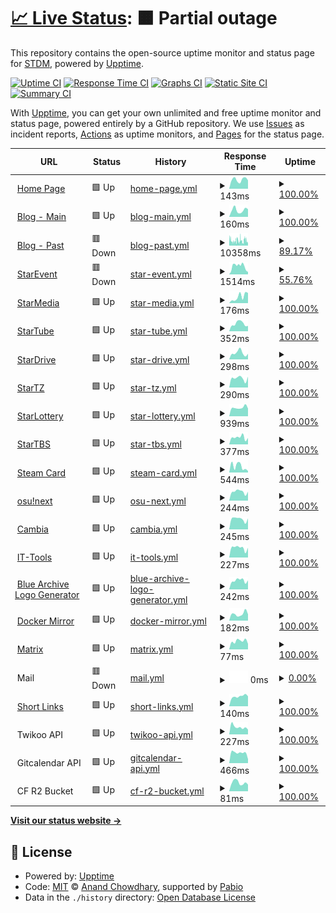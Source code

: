 # [📈 Live Status](https://status.stardream.online): <!--live status--> **🟧 Partial outage**

This repository contains the open-source uptime monitor and status page for [STDM](https://status.stardream.online), powered by [Upptime](https://github.com/upptime/upptime).

[![Uptime CI](https://github.com/STDM-Group/upptime/workflows/Uptime%20CI/badge.svg)](https://github.com/STDM-Group/upptime/actions?query=workflow%3A%22Uptime+CI%22)
[![Response Time CI](https://github.com/STDM-Group/upptime/workflows/Response%20Time%20CI/badge.svg)](https://github.com/STDM-Group/upptime/actions?query=workflow%3A%22Response+Time+CI%22)
[![Graphs CI](https://github.com/STDM-Group/upptime/workflows/Graphs%20CI/badge.svg)](https://github.com/STDM-Group/upptime/actions?query=workflow%3A%22Graphs+CI%22)
[![Static Site CI](https://github.com/STDM-Group/upptime/workflows/Static%20Site%20CI/badge.svg)](https://github.com/STDM-Group/upptime/actions?query=workflow%3A%22Static+Site+CI%22)
[![Summary CI](https://github.com/STDM-Group/upptime/workflows/Summary%20CI/badge.svg)](https://github.com/STDM-Group/upptime/actions?query=workflow%3A%22Summary+CI%22)

With [Upptime](https://upptime.js.org), you can get your own unlimited and free uptime monitor and status page, powered entirely by a GitHub repository. We use [Issues](https://github.com/STDM-Group/upptime/issues) as incident reports, [Actions](https://github.com/STDM-Group/upptime/actions) as uptime monitors, and [Pages](https://status.stardream.online) for the status page.

<!--start: status pages-->
<!-- This summary is generated by Upptime (https://github.com/upptime/upptime) -->
<!-- Do not edit this manually, your changes will be overwritten -->
<!-- prettier-ignore -->
| URL | Status | History | Response Time | Uptime |
| --- | ------ | ------- | ------------- | ------ |
| <img alt="" src="https://icons.duckduckgo.com/ip3/www.stardream.online.ico" height="13"> [Home Page](https://www.stardream.online) | 🟩 Up | [home-page.yml](https://github.com/STDM-Group/upptime/commits/HEAD/history/home-page.yml) | <details><summary><img alt="Response time graph" src="./graphs/home-page/response-time-week.png" height="20"> 143ms</summary><br><a href="https://status.stardream.online/history/home-page"><img alt="Response time 150" src="https://img.shields.io/endpoint?url=https%3A%2F%2Fraw.githubusercontent.com%2FSTDM-Group%2Fupptime%2FHEAD%2Fapi%2Fhome-page%2Fresponse-time.json"></a><br><a href="https://status.stardream.online/history/home-page"><img alt="24-hour response time 132" src="https://img.shields.io/endpoint?url=https%3A%2F%2Fraw.githubusercontent.com%2FSTDM-Group%2Fupptime%2FHEAD%2Fapi%2Fhome-page%2Fresponse-time-day.json"></a><br><a href="https://status.stardream.online/history/home-page"><img alt="7-day response time 143" src="https://img.shields.io/endpoint?url=https%3A%2F%2Fraw.githubusercontent.com%2FSTDM-Group%2Fupptime%2FHEAD%2Fapi%2Fhome-page%2Fresponse-time-week.json"></a><br><a href="https://status.stardream.online/history/home-page"><img alt="30-day response time 155" src="https://img.shields.io/endpoint?url=https%3A%2F%2Fraw.githubusercontent.com%2FSTDM-Group%2Fupptime%2FHEAD%2Fapi%2Fhome-page%2Fresponse-time-month.json"></a><br><a href="https://status.stardream.online/history/home-page"><img alt="1-year response time 150" src="https://img.shields.io/endpoint?url=https%3A%2F%2Fraw.githubusercontent.com%2FSTDM-Group%2Fupptime%2FHEAD%2Fapi%2Fhome-page%2Fresponse-time-year.json"></a></details> | <details><summary><a href="https://status.stardream.online/history/home-page">100.00%</a></summary><a href="https://status.stardream.online/history/home-page"><img alt="All-time uptime 100.00%" src="https://img.shields.io/endpoint?url=https%3A%2F%2Fraw.githubusercontent.com%2FSTDM-Group%2Fupptime%2FHEAD%2Fapi%2Fhome-page%2Fuptime.json"></a><br><a href="https://status.stardream.online/history/home-page"><img alt="24-hour uptime 100.00%" src="https://img.shields.io/endpoint?url=https%3A%2F%2Fraw.githubusercontent.com%2FSTDM-Group%2Fupptime%2FHEAD%2Fapi%2Fhome-page%2Fuptime-day.json"></a><br><a href="https://status.stardream.online/history/home-page"><img alt="7-day uptime 100.00%" src="https://img.shields.io/endpoint?url=https%3A%2F%2Fraw.githubusercontent.com%2FSTDM-Group%2Fupptime%2FHEAD%2Fapi%2Fhome-page%2Fuptime-week.json"></a><br><a href="https://status.stardream.online/history/home-page"><img alt="30-day uptime 100.00%" src="https://img.shields.io/endpoint?url=https%3A%2F%2Fraw.githubusercontent.com%2FSTDM-Group%2Fupptime%2FHEAD%2Fapi%2Fhome-page%2Fuptime-month.json"></a><br><a href="https://status.stardream.online/history/home-page"><img alt="1-year uptime 100.00%" src="https://img.shields.io/endpoint?url=https%3A%2F%2Fraw.githubusercontent.com%2FSTDM-Group%2Fupptime%2FHEAD%2Fapi%2Fhome-page%2Fuptime-year.json"></a></details>
| <img alt="" src="https://icons.duckduckgo.com/ip3/blog.stardream.online.ico" height="13"> [Blog - Main](https://blog.stardream.online) | 🟩 Up | [blog-main.yml](https://github.com/STDM-Group/upptime/commits/HEAD/history/blog-main.yml) | <details><summary><img alt="Response time graph" src="./graphs/blog-main/response-time-week.png" height="20"> 160ms</summary><br><a href="https://status.stardream.online/history/blog-main"><img alt="Response time 146" src="https://img.shields.io/endpoint?url=https%3A%2F%2Fraw.githubusercontent.com%2FSTDM-Group%2Fupptime%2FHEAD%2Fapi%2Fblog-main%2Fresponse-time.json"></a><br><a href="https://status.stardream.online/history/blog-main"><img alt="24-hour response time 180" src="https://img.shields.io/endpoint?url=https%3A%2F%2Fraw.githubusercontent.com%2FSTDM-Group%2Fupptime%2FHEAD%2Fapi%2Fblog-main%2Fresponse-time-day.json"></a><br><a href="https://status.stardream.online/history/blog-main"><img alt="7-day response time 160" src="https://img.shields.io/endpoint?url=https%3A%2F%2Fraw.githubusercontent.com%2FSTDM-Group%2Fupptime%2FHEAD%2Fapi%2Fblog-main%2Fresponse-time-week.json"></a><br><a href="https://status.stardream.online/history/blog-main"><img alt="30-day response time 156" src="https://img.shields.io/endpoint?url=https%3A%2F%2Fraw.githubusercontent.com%2FSTDM-Group%2Fupptime%2FHEAD%2Fapi%2Fblog-main%2Fresponse-time-month.json"></a><br><a href="https://status.stardream.online/history/blog-main"><img alt="1-year response time 146" src="https://img.shields.io/endpoint?url=https%3A%2F%2Fraw.githubusercontent.com%2FSTDM-Group%2Fupptime%2FHEAD%2Fapi%2Fblog-main%2Fresponse-time-year.json"></a></details> | <details><summary><a href="https://status.stardream.online/history/blog-main">100.00%</a></summary><a href="https://status.stardream.online/history/blog-main"><img alt="All-time uptime 100.00%" src="https://img.shields.io/endpoint?url=https%3A%2F%2Fraw.githubusercontent.com%2FSTDM-Group%2Fupptime%2FHEAD%2Fapi%2Fblog-main%2Fuptime.json"></a><br><a href="https://status.stardream.online/history/blog-main"><img alt="24-hour uptime 100.00%" src="https://img.shields.io/endpoint?url=https%3A%2F%2Fraw.githubusercontent.com%2FSTDM-Group%2Fupptime%2FHEAD%2Fapi%2Fblog-main%2Fuptime-day.json"></a><br><a href="https://status.stardream.online/history/blog-main"><img alt="7-day uptime 100.00%" src="https://img.shields.io/endpoint?url=https%3A%2F%2Fraw.githubusercontent.com%2FSTDM-Group%2Fupptime%2FHEAD%2Fapi%2Fblog-main%2Fuptime-week.json"></a><br><a href="https://status.stardream.online/history/blog-main"><img alt="30-day uptime 100.00%" src="https://img.shields.io/endpoint?url=https%3A%2F%2Fraw.githubusercontent.com%2FSTDM-Group%2Fupptime%2FHEAD%2Fapi%2Fblog-main%2Fuptime-month.json"></a><br><a href="https://status.stardream.online/history/blog-main"><img alt="1-year uptime 100.00%" src="https://img.shields.io/endpoint?url=https%3A%2F%2Fraw.githubusercontent.com%2FSTDM-Group%2Fupptime%2FHEAD%2Fapi%2Fblog-main%2Fuptime-year.json"></a></details>
| <img alt="" src="https://icons.duckduckgo.com/ip3/nas-y-blog.stardream.online.ico" height="13"> [Blog - Past](https://nas-y-blog.stardream.online) | 🟥 Down | [blog-past.yml](https://github.com/STDM-Group/upptime/commits/HEAD/history/blog-past.yml) | <details><summary><img alt="Response time graph" src="./graphs/blog-past/response-time-week.png" height="20"> 10358ms</summary><br><a href="https://status.stardream.online/history/blog-past"><img alt="Response time 7206" src="https://img.shields.io/endpoint?url=https%3A%2F%2Fraw.githubusercontent.com%2FSTDM-Group%2Fupptime%2FHEAD%2Fapi%2Fblog-past%2Fresponse-time.json"></a><br><a href="https://status.stardream.online/history/blog-past"><img alt="24-hour response time 10295" src="https://img.shields.io/endpoint?url=https%3A%2F%2Fraw.githubusercontent.com%2FSTDM-Group%2Fupptime%2FHEAD%2Fapi%2Fblog-past%2Fresponse-time-day.json"></a><br><a href="https://status.stardream.online/history/blog-past"><img alt="7-day response time 10358" src="https://img.shields.io/endpoint?url=https%3A%2F%2Fraw.githubusercontent.com%2FSTDM-Group%2Fupptime%2FHEAD%2Fapi%2Fblog-past%2Fresponse-time-week.json"></a><br><a href="https://status.stardream.online/history/blog-past"><img alt="30-day response time 10391" src="https://img.shields.io/endpoint?url=https%3A%2F%2Fraw.githubusercontent.com%2FSTDM-Group%2Fupptime%2FHEAD%2Fapi%2Fblog-past%2Fresponse-time-month.json"></a><br><a href="https://status.stardream.online/history/blog-past"><img alt="1-year response time 7206" src="https://img.shields.io/endpoint?url=https%3A%2F%2Fraw.githubusercontent.com%2FSTDM-Group%2Fupptime%2FHEAD%2Fapi%2Fblog-past%2Fresponse-time-year.json"></a></details> | <details><summary><a href="https://status.stardream.online/history/blog-past">89.17%</a></summary><a href="https://status.stardream.online/history/blog-past"><img alt="All-time uptime 98.27%" src="https://img.shields.io/endpoint?url=https%3A%2F%2Fraw.githubusercontent.com%2FSTDM-Group%2Fupptime%2FHEAD%2Fapi%2Fblog-past%2Fuptime.json"></a><br><a href="https://status.stardream.online/history/blog-past"><img alt="24-hour uptime 59.71%" src="https://img.shields.io/endpoint?url=https%3A%2F%2Fraw.githubusercontent.com%2FSTDM-Group%2Fupptime%2FHEAD%2Fapi%2Fblog-past%2Fuptime-day.json"></a><br><a href="https://status.stardream.online/history/blog-past"><img alt="7-day uptime 89.17%" src="https://img.shields.io/endpoint?url=https%3A%2F%2Fraw.githubusercontent.com%2FSTDM-Group%2Fupptime%2FHEAD%2Fapi%2Fblog-past%2Fuptime-week.json"></a><br><a href="https://status.stardream.online/history/blog-past"><img alt="30-day uptime 92.46%" src="https://img.shields.io/endpoint?url=https%3A%2F%2Fraw.githubusercontent.com%2FSTDM-Group%2Fupptime%2FHEAD%2Fapi%2Fblog-past%2Fuptime-month.json"></a><br><a href="https://status.stardream.online/history/blog-past"><img alt="1-year uptime 98.27%" src="https://img.shields.io/endpoint?url=https%3A%2F%2Fraw.githubusercontent.com%2FSTDM-Group%2Fupptime%2FHEAD%2Fapi%2Fblog-past%2Fuptime-year.json"></a></details>
| <img alt="" src="https://icons.duckduckgo.com/ip3/event.stardream.online.ico" height="13"> [StarEvent](https://event.stardream.online) | 🟥 Down | [star-event.yml](https://github.com/STDM-Group/upptime/commits/HEAD/history/star-event.yml) | <details><summary><img alt="Response time graph" src="./graphs/star-event/response-time-week.png" height="20"> 1514ms</summary><br><a href="https://status.stardream.online/history/star-event"><img alt="Response time 1730" src="https://img.shields.io/endpoint?url=https%3A%2F%2Fraw.githubusercontent.com%2FSTDM-Group%2Fupptime%2FHEAD%2Fapi%2Fstar-event%2Fresponse-time.json"></a><br><a href="https://status.stardream.online/history/star-event"><img alt="24-hour response time 464" src="https://img.shields.io/endpoint?url=https%3A%2F%2Fraw.githubusercontent.com%2FSTDM-Group%2Fupptime%2FHEAD%2Fapi%2Fstar-event%2Fresponse-time-day.json"></a><br><a href="https://status.stardream.online/history/star-event"><img alt="7-day response time 1514" src="https://img.shields.io/endpoint?url=https%3A%2F%2Fraw.githubusercontent.com%2FSTDM-Group%2Fupptime%2FHEAD%2Fapi%2Fstar-event%2Fresponse-time-week.json"></a><br><a href="https://status.stardream.online/history/star-event"><img alt="30-day response time 1574" src="https://img.shields.io/endpoint?url=https%3A%2F%2Fraw.githubusercontent.com%2FSTDM-Group%2Fupptime%2FHEAD%2Fapi%2Fstar-event%2Fresponse-time-month.json"></a><br><a href="https://status.stardream.online/history/star-event"><img alt="1-year response time 1730" src="https://img.shields.io/endpoint?url=https%3A%2F%2Fraw.githubusercontent.com%2FSTDM-Group%2Fupptime%2FHEAD%2Fapi%2Fstar-event%2Fresponse-time-year.json"></a></details> | <details><summary><a href="https://status.stardream.online/history/star-event">55.76%</a></summary><a href="https://status.stardream.online/history/star-event"><img alt="All-time uptime 97.62%" src="https://img.shields.io/endpoint?url=https%3A%2F%2Fraw.githubusercontent.com%2FSTDM-Group%2Fupptime%2FHEAD%2Fapi%2Fstar-event%2Fuptime.json"></a><br><a href="https://status.stardream.online/history/star-event"><img alt="24-hour uptime 0.00%" src="https://img.shields.io/endpoint?url=https%3A%2F%2Fraw.githubusercontent.com%2FSTDM-Group%2Fupptime%2FHEAD%2Fapi%2Fstar-event%2Fuptime-day.json"></a><br><a href="https://status.stardream.online/history/star-event"><img alt="7-day uptime 55.76%" src="https://img.shields.io/endpoint?url=https%3A%2F%2Fraw.githubusercontent.com%2FSTDM-Group%2Fupptime%2FHEAD%2Fapi%2Fstar-event%2Fuptime-week.json"></a><br><a href="https://status.stardream.online/history/star-event"><img alt="30-day uptime 83.00%" src="https://img.shields.io/endpoint?url=https%3A%2F%2Fraw.githubusercontent.com%2FSTDM-Group%2Fupptime%2FHEAD%2Fapi%2Fstar-event%2Fuptime-month.json"></a><br><a href="https://status.stardream.online/history/star-event"><img alt="1-year uptime 97.62%" src="https://img.shields.io/endpoint?url=https%3A%2F%2Fraw.githubusercontent.com%2FSTDM-Group%2Fupptime%2FHEAD%2Fapi%2Fstar-event%2Fuptime-year.json"></a></details>
| <img alt="" src="https://icons.duckduckgo.com/ip3/social.lolihouse.top.ico" height="13"> [StarMedia](https://social.lolihouse.top) | 🟩 Up | [star-media.yml](https://github.com/STDM-Group/upptime/commits/HEAD/history/star-media.yml) | <details><summary><img alt="Response time graph" src="./graphs/star-media/response-time-week.png" height="20"> 176ms</summary><br><a href="https://status.stardream.online/history/star-media"><img alt="Response time 242" src="https://img.shields.io/endpoint?url=https%3A%2F%2Fraw.githubusercontent.com%2FSTDM-Group%2Fupptime%2FHEAD%2Fapi%2Fstar-media%2Fresponse-time.json"></a><br><a href="https://status.stardream.online/history/star-media"><img alt="24-hour response time 280" src="https://img.shields.io/endpoint?url=https%3A%2F%2Fraw.githubusercontent.com%2FSTDM-Group%2Fupptime%2FHEAD%2Fapi%2Fstar-media%2Fresponse-time-day.json"></a><br><a href="https://status.stardream.online/history/star-media"><img alt="7-day response time 176" src="https://img.shields.io/endpoint?url=https%3A%2F%2Fraw.githubusercontent.com%2FSTDM-Group%2Fupptime%2FHEAD%2Fapi%2Fstar-media%2Fresponse-time-week.json"></a><br><a href="https://status.stardream.online/history/star-media"><img alt="30-day response time 191" src="https://img.shields.io/endpoint?url=https%3A%2F%2Fraw.githubusercontent.com%2FSTDM-Group%2Fupptime%2FHEAD%2Fapi%2Fstar-media%2Fresponse-time-month.json"></a><br><a href="https://status.stardream.online/history/star-media"><img alt="1-year response time 242" src="https://img.shields.io/endpoint?url=https%3A%2F%2Fraw.githubusercontent.com%2FSTDM-Group%2Fupptime%2FHEAD%2Fapi%2Fstar-media%2Fresponse-time-year.json"></a></details> | <details><summary><a href="https://status.stardream.online/history/star-media">100.00%</a></summary><a href="https://status.stardream.online/history/star-media"><img alt="All-time uptime 99.76%" src="https://img.shields.io/endpoint?url=https%3A%2F%2Fraw.githubusercontent.com%2FSTDM-Group%2Fupptime%2FHEAD%2Fapi%2Fstar-media%2Fuptime.json"></a><br><a href="https://status.stardream.online/history/star-media"><img alt="24-hour uptime 100.00%" src="https://img.shields.io/endpoint?url=https%3A%2F%2Fraw.githubusercontent.com%2FSTDM-Group%2Fupptime%2FHEAD%2Fapi%2Fstar-media%2Fuptime-day.json"></a><br><a href="https://status.stardream.online/history/star-media"><img alt="7-day uptime 100.00%" src="https://img.shields.io/endpoint?url=https%3A%2F%2Fraw.githubusercontent.com%2FSTDM-Group%2Fupptime%2FHEAD%2Fapi%2Fstar-media%2Fuptime-week.json"></a><br><a href="https://status.stardream.online/history/star-media"><img alt="30-day uptime 100.00%" src="https://img.shields.io/endpoint?url=https%3A%2F%2Fraw.githubusercontent.com%2FSTDM-Group%2Fupptime%2FHEAD%2Fapi%2Fstar-media%2Fuptime-month.json"></a><br><a href="https://status.stardream.online/history/star-media"><img alt="1-year uptime 99.76%" src="https://img.shields.io/endpoint?url=https%3A%2F%2Fraw.githubusercontent.com%2FSTDM-Group%2Fupptime%2FHEAD%2Fapi%2Fstar-media%2Fuptime-year.json"></a></details>
| <img alt="" src="https://icons.duckduckgo.com/ip3/video.lolihouse.top.ico" height="13"> [StarTube](https://video.lolihouse.top) | 🟩 Up | [star-tube.yml](https://github.com/STDM-Group/upptime/commits/HEAD/history/star-tube.yml) | <details><summary><img alt="Response time graph" src="./graphs/star-tube/response-time-week.png" height="20"> 352ms</summary><br><a href="https://status.stardream.online/history/star-tube"><img alt="Response time 401" src="https://img.shields.io/endpoint?url=https%3A%2F%2Fraw.githubusercontent.com%2FSTDM-Group%2Fupptime%2FHEAD%2Fapi%2Fstar-tube%2Fresponse-time.json"></a><br><a href="https://status.stardream.online/history/star-tube"><img alt="24-hour response time 249" src="https://img.shields.io/endpoint?url=https%3A%2F%2Fraw.githubusercontent.com%2FSTDM-Group%2Fupptime%2FHEAD%2Fapi%2Fstar-tube%2Fresponse-time-day.json"></a><br><a href="https://status.stardream.online/history/star-tube"><img alt="7-day response time 352" src="https://img.shields.io/endpoint?url=https%3A%2F%2Fraw.githubusercontent.com%2FSTDM-Group%2Fupptime%2FHEAD%2Fapi%2Fstar-tube%2Fresponse-time-week.json"></a><br><a href="https://status.stardream.online/history/star-tube"><img alt="30-day response time 328" src="https://img.shields.io/endpoint?url=https%3A%2F%2Fraw.githubusercontent.com%2FSTDM-Group%2Fupptime%2FHEAD%2Fapi%2Fstar-tube%2Fresponse-time-month.json"></a><br><a href="https://status.stardream.online/history/star-tube"><img alt="1-year response time 401" src="https://img.shields.io/endpoint?url=https%3A%2F%2Fraw.githubusercontent.com%2FSTDM-Group%2Fupptime%2FHEAD%2Fapi%2Fstar-tube%2Fresponse-time-year.json"></a></details> | <details><summary><a href="https://status.stardream.online/history/star-tube">100.00%</a></summary><a href="https://status.stardream.online/history/star-tube"><img alt="All-time uptime 99.95%" src="https://img.shields.io/endpoint?url=https%3A%2F%2Fraw.githubusercontent.com%2FSTDM-Group%2Fupptime%2FHEAD%2Fapi%2Fstar-tube%2Fuptime.json"></a><br><a href="https://status.stardream.online/history/star-tube"><img alt="24-hour uptime 100.00%" src="https://img.shields.io/endpoint?url=https%3A%2F%2Fraw.githubusercontent.com%2FSTDM-Group%2Fupptime%2FHEAD%2Fapi%2Fstar-tube%2Fuptime-day.json"></a><br><a href="https://status.stardream.online/history/star-tube"><img alt="7-day uptime 100.00%" src="https://img.shields.io/endpoint?url=https%3A%2F%2Fraw.githubusercontent.com%2FSTDM-Group%2Fupptime%2FHEAD%2Fapi%2Fstar-tube%2Fuptime-week.json"></a><br><a href="https://status.stardream.online/history/star-tube"><img alt="30-day uptime 100.00%" src="https://img.shields.io/endpoint?url=https%3A%2F%2Fraw.githubusercontent.com%2FSTDM-Group%2Fupptime%2FHEAD%2Fapi%2Fstar-tube%2Fuptime-month.json"></a><br><a href="https://status.stardream.online/history/star-tube"><img alt="1-year uptime 99.95%" src="https://img.shields.io/endpoint?url=https%3A%2F%2Fraw.githubusercontent.com%2FSTDM-Group%2Fupptime%2FHEAD%2Fapi%2Fstar-tube%2Fuptime-year.json"></a></details>
| <img alt="" src="https://icons.duckduckgo.com/ip3/drive.stardream.online.ico" height="13"> [StarDrive](https://drive.stardream.online) | 🟩 Up | [star-drive.yml](https://github.com/STDM-Group/upptime/commits/HEAD/history/star-drive.yml) | <details><summary><img alt="Response time graph" src="./graphs/star-drive/response-time-week.png" height="20"> 298ms</summary><br><a href="https://status.stardream.online/history/star-drive"><img alt="Response time 327" src="https://img.shields.io/endpoint?url=https%3A%2F%2Fraw.githubusercontent.com%2FSTDM-Group%2Fupptime%2FHEAD%2Fapi%2Fstar-drive%2Fresponse-time.json"></a><br><a href="https://status.stardream.online/history/star-drive"><img alt="24-hour response time 258" src="https://img.shields.io/endpoint?url=https%3A%2F%2Fraw.githubusercontent.com%2FSTDM-Group%2Fupptime%2FHEAD%2Fapi%2Fstar-drive%2Fresponse-time-day.json"></a><br><a href="https://status.stardream.online/history/star-drive"><img alt="7-day response time 298" src="https://img.shields.io/endpoint?url=https%3A%2F%2Fraw.githubusercontent.com%2FSTDM-Group%2Fupptime%2FHEAD%2Fapi%2Fstar-drive%2Fresponse-time-week.json"></a><br><a href="https://status.stardream.online/history/star-drive"><img alt="30-day response time 264" src="https://img.shields.io/endpoint?url=https%3A%2F%2Fraw.githubusercontent.com%2FSTDM-Group%2Fupptime%2FHEAD%2Fapi%2Fstar-drive%2Fresponse-time-month.json"></a><br><a href="https://status.stardream.online/history/star-drive"><img alt="1-year response time 327" src="https://img.shields.io/endpoint?url=https%3A%2F%2Fraw.githubusercontent.com%2FSTDM-Group%2Fupptime%2FHEAD%2Fapi%2Fstar-drive%2Fresponse-time-year.json"></a></details> | <details><summary><a href="https://status.stardream.online/history/star-drive">100.00%</a></summary><a href="https://status.stardream.online/history/star-drive"><img alt="All-time uptime 99.99%" src="https://img.shields.io/endpoint?url=https%3A%2F%2Fraw.githubusercontent.com%2FSTDM-Group%2Fupptime%2FHEAD%2Fapi%2Fstar-drive%2Fuptime.json"></a><br><a href="https://status.stardream.online/history/star-drive"><img alt="24-hour uptime 100.00%" src="https://img.shields.io/endpoint?url=https%3A%2F%2Fraw.githubusercontent.com%2FSTDM-Group%2Fupptime%2FHEAD%2Fapi%2Fstar-drive%2Fuptime-day.json"></a><br><a href="https://status.stardream.online/history/star-drive"><img alt="7-day uptime 100.00%" src="https://img.shields.io/endpoint?url=https%3A%2F%2Fraw.githubusercontent.com%2FSTDM-Group%2Fupptime%2FHEAD%2Fapi%2Fstar-drive%2Fuptime-week.json"></a><br><a href="https://status.stardream.online/history/star-drive"><img alt="30-day uptime 100.00%" src="https://img.shields.io/endpoint?url=https%3A%2F%2Fraw.githubusercontent.com%2FSTDM-Group%2Fupptime%2FHEAD%2Fapi%2Fstar-drive%2Fuptime-month.json"></a><br><a href="https://status.stardream.online/history/star-drive"><img alt="1-year uptime 99.99%" src="https://img.shields.io/endpoint?url=https%3A%2F%2Fraw.githubusercontent.com%2FSTDM-Group%2Fupptime%2FHEAD%2Fapi%2Fstar-drive%2Fuptime-year.json"></a></details>
| <img alt="" src="https://icons.duckduckgo.com/ip3/tz.stardream.online.ico" height="13"> [StarTZ](https://tz.stardream.online) | 🟩 Up | [star-tz.yml](https://github.com/STDM-Group/upptime/commits/HEAD/history/star-tz.yml) | <details><summary><img alt="Response time graph" src="./graphs/star-tz/response-time-week.png" height="20"> 290ms</summary><br><a href="https://status.stardream.online/history/star-tz"><img alt="Response time 258" src="https://img.shields.io/endpoint?url=https%3A%2F%2Fraw.githubusercontent.com%2FSTDM-Group%2Fupptime%2FHEAD%2Fapi%2Fstar-tz%2Fresponse-time.json"></a><br><a href="https://status.stardream.online/history/star-tz"><img alt="24-hour response time 338" src="https://img.shields.io/endpoint?url=https%3A%2F%2Fraw.githubusercontent.com%2FSTDM-Group%2Fupptime%2FHEAD%2Fapi%2Fstar-tz%2Fresponse-time-day.json"></a><br><a href="https://status.stardream.online/history/star-tz"><img alt="7-day response time 290" src="https://img.shields.io/endpoint?url=https%3A%2F%2Fraw.githubusercontent.com%2FSTDM-Group%2Fupptime%2FHEAD%2Fapi%2Fstar-tz%2Fresponse-time-week.json"></a><br><a href="https://status.stardream.online/history/star-tz"><img alt="30-day response time 282" src="https://img.shields.io/endpoint?url=https%3A%2F%2Fraw.githubusercontent.com%2FSTDM-Group%2Fupptime%2FHEAD%2Fapi%2Fstar-tz%2Fresponse-time-month.json"></a><br><a href="https://status.stardream.online/history/star-tz"><img alt="1-year response time 258" src="https://img.shields.io/endpoint?url=https%3A%2F%2Fraw.githubusercontent.com%2FSTDM-Group%2Fupptime%2FHEAD%2Fapi%2Fstar-tz%2Fresponse-time-year.json"></a></details> | <details><summary><a href="https://status.stardream.online/history/star-tz">100.00%</a></summary><a href="https://status.stardream.online/history/star-tz"><img alt="All-time uptime 100.00%" src="https://img.shields.io/endpoint?url=https%3A%2F%2Fraw.githubusercontent.com%2FSTDM-Group%2Fupptime%2FHEAD%2Fapi%2Fstar-tz%2Fuptime.json"></a><br><a href="https://status.stardream.online/history/star-tz"><img alt="24-hour uptime 100.00%" src="https://img.shields.io/endpoint?url=https%3A%2F%2Fraw.githubusercontent.com%2FSTDM-Group%2Fupptime%2FHEAD%2Fapi%2Fstar-tz%2Fuptime-day.json"></a><br><a href="https://status.stardream.online/history/star-tz"><img alt="7-day uptime 100.00%" src="https://img.shields.io/endpoint?url=https%3A%2F%2Fraw.githubusercontent.com%2FSTDM-Group%2Fupptime%2FHEAD%2Fapi%2Fstar-tz%2Fuptime-week.json"></a><br><a href="https://status.stardream.online/history/star-tz"><img alt="30-day uptime 100.00%" src="https://img.shields.io/endpoint?url=https%3A%2F%2Fraw.githubusercontent.com%2FSTDM-Group%2Fupptime%2FHEAD%2Fapi%2Fstar-tz%2Fuptime-month.json"></a><br><a href="https://status.stardream.online/history/star-tz"><img alt="1-year uptime 100.00%" src="https://img.shields.io/endpoint?url=https%3A%2F%2Fraw.githubusercontent.com%2FSTDM-Group%2Fupptime%2FHEAD%2Fapi%2Fstar-tz%2Fuptime-year.json"></a></details>
| <img alt="" src="https://icons.duckduckgo.com/ip3/lottery.stardream.online.ico" height="13"> [StarLottery](https://lottery.stardream.online) | 🟩 Up | [star-lottery.yml](https://github.com/STDM-Group/upptime/commits/HEAD/history/star-lottery.yml) | <details><summary><img alt="Response time graph" src="./graphs/star-lottery/response-time-week.png" height="20"> 939ms</summary><br><a href="https://status.stardream.online/history/star-lottery"><img alt="Response time 979" src="https://img.shields.io/endpoint?url=https%3A%2F%2Fraw.githubusercontent.com%2FSTDM-Group%2Fupptime%2FHEAD%2Fapi%2Fstar-lottery%2Fresponse-time.json"></a><br><a href="https://status.stardream.online/history/star-lottery"><img alt="24-hour response time 841" src="https://img.shields.io/endpoint?url=https%3A%2F%2Fraw.githubusercontent.com%2FSTDM-Group%2Fupptime%2FHEAD%2Fapi%2Fstar-lottery%2Fresponse-time-day.json"></a><br><a href="https://status.stardream.online/history/star-lottery"><img alt="7-day response time 939" src="https://img.shields.io/endpoint?url=https%3A%2F%2Fraw.githubusercontent.com%2FSTDM-Group%2Fupptime%2FHEAD%2Fapi%2Fstar-lottery%2Fresponse-time-week.json"></a><br><a href="https://status.stardream.online/history/star-lottery"><img alt="30-day response time 940" src="https://img.shields.io/endpoint?url=https%3A%2F%2Fraw.githubusercontent.com%2FSTDM-Group%2Fupptime%2FHEAD%2Fapi%2Fstar-lottery%2Fresponse-time-month.json"></a><br><a href="https://status.stardream.online/history/star-lottery"><img alt="1-year response time 979" src="https://img.shields.io/endpoint?url=https%3A%2F%2Fraw.githubusercontent.com%2FSTDM-Group%2Fupptime%2FHEAD%2Fapi%2Fstar-lottery%2Fresponse-time-year.json"></a></details> | <details><summary><a href="https://status.stardream.online/history/star-lottery">100.00%</a></summary><a href="https://status.stardream.online/history/star-lottery"><img alt="All-time uptime 99.99%" src="https://img.shields.io/endpoint?url=https%3A%2F%2Fraw.githubusercontent.com%2FSTDM-Group%2Fupptime%2FHEAD%2Fapi%2Fstar-lottery%2Fuptime.json"></a><br><a href="https://status.stardream.online/history/star-lottery"><img alt="24-hour uptime 100.00%" src="https://img.shields.io/endpoint?url=https%3A%2F%2Fraw.githubusercontent.com%2FSTDM-Group%2Fupptime%2FHEAD%2Fapi%2Fstar-lottery%2Fuptime-day.json"></a><br><a href="https://status.stardream.online/history/star-lottery"><img alt="7-day uptime 100.00%" src="https://img.shields.io/endpoint?url=https%3A%2F%2Fraw.githubusercontent.com%2FSTDM-Group%2Fupptime%2FHEAD%2Fapi%2Fstar-lottery%2Fuptime-week.json"></a><br><a href="https://status.stardream.online/history/star-lottery"><img alt="30-day uptime 100.00%" src="https://img.shields.io/endpoint?url=https%3A%2F%2Fraw.githubusercontent.com%2FSTDM-Group%2Fupptime%2FHEAD%2Fapi%2Fstar-lottery%2Fuptime-month.json"></a><br><a href="https://status.stardream.online/history/star-lottery"><img alt="1-year uptime 99.99%" src="https://img.shields.io/endpoint?url=https%3A%2F%2Fraw.githubusercontent.com%2FSTDM-Group%2Fupptime%2FHEAD%2Fapi%2Fstar-lottery%2Fuptime-year.json"></a></details>
| <img alt="" src="https://icons.duckduckgo.com/ip3/tieba.stardream.online.ico" height="13"> [StarTBS](https://tieba.stardream.online) | 🟩 Up | [star-tbs.yml](https://github.com/STDM-Group/upptime/commits/HEAD/history/star-tbs.yml) | <details><summary><img alt="Response time graph" src="./graphs/star-tbs/response-time-week.png" height="20"> 377ms</summary><br><a href="https://status.stardream.online/history/star-tbs"><img alt="Response time 418" src="https://img.shields.io/endpoint?url=https%3A%2F%2Fraw.githubusercontent.com%2FSTDM-Group%2Fupptime%2FHEAD%2Fapi%2Fstar-tbs%2Fresponse-time.json"></a><br><a href="https://status.stardream.online/history/star-tbs"><img alt="24-hour response time 348" src="https://img.shields.io/endpoint?url=https%3A%2F%2Fraw.githubusercontent.com%2FSTDM-Group%2Fupptime%2FHEAD%2Fapi%2Fstar-tbs%2Fresponse-time-day.json"></a><br><a href="https://status.stardream.online/history/star-tbs"><img alt="7-day response time 377" src="https://img.shields.io/endpoint?url=https%3A%2F%2Fraw.githubusercontent.com%2FSTDM-Group%2Fupptime%2FHEAD%2Fapi%2Fstar-tbs%2Fresponse-time-week.json"></a><br><a href="https://status.stardream.online/history/star-tbs"><img alt="30-day response time 363" src="https://img.shields.io/endpoint?url=https%3A%2F%2Fraw.githubusercontent.com%2FSTDM-Group%2Fupptime%2FHEAD%2Fapi%2Fstar-tbs%2Fresponse-time-month.json"></a><br><a href="https://status.stardream.online/history/star-tbs"><img alt="1-year response time 418" src="https://img.shields.io/endpoint?url=https%3A%2F%2Fraw.githubusercontent.com%2FSTDM-Group%2Fupptime%2FHEAD%2Fapi%2Fstar-tbs%2Fresponse-time-year.json"></a></details> | <details><summary><a href="https://status.stardream.online/history/star-tbs">100.00%</a></summary><a href="https://status.stardream.online/history/star-tbs"><img alt="All-time uptime 99.97%" src="https://img.shields.io/endpoint?url=https%3A%2F%2Fraw.githubusercontent.com%2FSTDM-Group%2Fupptime%2FHEAD%2Fapi%2Fstar-tbs%2Fuptime.json"></a><br><a href="https://status.stardream.online/history/star-tbs"><img alt="24-hour uptime 100.00%" src="https://img.shields.io/endpoint?url=https%3A%2F%2Fraw.githubusercontent.com%2FSTDM-Group%2Fupptime%2FHEAD%2Fapi%2Fstar-tbs%2Fuptime-day.json"></a><br><a href="https://status.stardream.online/history/star-tbs"><img alt="7-day uptime 100.00%" src="https://img.shields.io/endpoint?url=https%3A%2F%2Fraw.githubusercontent.com%2FSTDM-Group%2Fupptime%2FHEAD%2Fapi%2Fstar-tbs%2Fuptime-week.json"></a><br><a href="https://status.stardream.online/history/star-tbs"><img alt="30-day uptime 100.00%" src="https://img.shields.io/endpoint?url=https%3A%2F%2Fraw.githubusercontent.com%2FSTDM-Group%2Fupptime%2FHEAD%2Fapi%2Fstar-tbs%2Fuptime-month.json"></a><br><a href="https://status.stardream.online/history/star-tbs"><img alt="1-year uptime 99.97%" src="https://img.shields.io/endpoint?url=https%3A%2F%2Fraw.githubusercontent.com%2FSTDM-Group%2Fupptime%2FHEAD%2Fapi%2Fstar-tbs%2Fuptime-year.json"></a></details>
| <img alt="" src="https://icons.duckduckgo.com/ip3/steam.stardream.online.ico" height="13"> [Steam Card](https://steam.stardream.online) | 🟩 Up | [steam-card.yml](https://github.com/STDM-Group/upptime/commits/HEAD/history/steam-card.yml) | <details><summary><img alt="Response time graph" src="./graphs/steam-card/response-time-week.png" height="20"> 544ms</summary><br><a href="https://status.stardream.online/history/steam-card"><img alt="Response time 756" src="https://img.shields.io/endpoint?url=https%3A%2F%2Fraw.githubusercontent.com%2FSTDM-Group%2Fupptime%2FHEAD%2Fapi%2Fsteam-card%2Fresponse-time.json"></a><br><a href="https://status.stardream.online/history/steam-card"><img alt="24-hour response time 138" src="https://img.shields.io/endpoint?url=https%3A%2F%2Fraw.githubusercontent.com%2FSTDM-Group%2Fupptime%2FHEAD%2Fapi%2Fsteam-card%2Fresponse-time-day.json"></a><br><a href="https://status.stardream.online/history/steam-card"><img alt="7-day response time 544" src="https://img.shields.io/endpoint?url=https%3A%2F%2Fraw.githubusercontent.com%2FSTDM-Group%2Fupptime%2FHEAD%2Fapi%2Fsteam-card%2Fresponse-time-week.json"></a><br><a href="https://status.stardream.online/history/steam-card"><img alt="30-day response time 748" src="https://img.shields.io/endpoint?url=https%3A%2F%2Fraw.githubusercontent.com%2FSTDM-Group%2Fupptime%2FHEAD%2Fapi%2Fsteam-card%2Fresponse-time-month.json"></a><br><a href="https://status.stardream.online/history/steam-card"><img alt="1-year response time 756" src="https://img.shields.io/endpoint?url=https%3A%2F%2Fraw.githubusercontent.com%2FSTDM-Group%2Fupptime%2FHEAD%2Fapi%2Fsteam-card%2Fresponse-time-year.json"></a></details> | <details><summary><a href="https://status.stardream.online/history/steam-card">100.00%</a></summary><a href="https://status.stardream.online/history/steam-card"><img alt="All-time uptime 100.00%" src="https://img.shields.io/endpoint?url=https%3A%2F%2Fraw.githubusercontent.com%2FSTDM-Group%2Fupptime%2FHEAD%2Fapi%2Fsteam-card%2Fuptime.json"></a><br><a href="https://status.stardream.online/history/steam-card"><img alt="24-hour uptime 100.00%" src="https://img.shields.io/endpoint?url=https%3A%2F%2Fraw.githubusercontent.com%2FSTDM-Group%2Fupptime%2FHEAD%2Fapi%2Fsteam-card%2Fuptime-day.json"></a><br><a href="https://status.stardream.online/history/steam-card"><img alt="7-day uptime 100.00%" src="https://img.shields.io/endpoint?url=https%3A%2F%2Fraw.githubusercontent.com%2FSTDM-Group%2Fupptime%2FHEAD%2Fapi%2Fsteam-card%2Fuptime-week.json"></a><br><a href="https://status.stardream.online/history/steam-card"><img alt="30-day uptime 100.00%" src="https://img.shields.io/endpoint?url=https%3A%2F%2Fraw.githubusercontent.com%2FSTDM-Group%2Fupptime%2FHEAD%2Fapi%2Fsteam-card%2Fuptime-month.json"></a><br><a href="https://status.stardream.online/history/steam-card"><img alt="1-year uptime 100.00%" src="https://img.shields.io/endpoint?url=https%3A%2F%2Fraw.githubusercontent.com%2FSTDM-Group%2Fupptime%2FHEAD%2Fapi%2Fsteam-card%2Fuptime-year.json"></a></details>
| <img alt="" src="https://icons.duckduckgo.com/ip3/osusig.stardream.online.ico" height="13"> [osu!next](https://osusig.stardream.online) | 🟩 Up | [osu-next.yml](https://github.com/STDM-Group/upptime/commits/HEAD/history/osu-next.yml) | <details><summary><img alt="Response time graph" src="./graphs/osu-next/response-time-week.png" height="20"> 244ms</summary><br><a href="https://status.stardream.online/history/osu-next"><img alt="Response time 227" src="https://img.shields.io/endpoint?url=https%3A%2F%2Fraw.githubusercontent.com%2FSTDM-Group%2Fupptime%2FHEAD%2Fapi%2Fosu-next%2Fresponse-time.json"></a><br><a href="https://status.stardream.online/history/osu-next"><img alt="24-hour response time 243" src="https://img.shields.io/endpoint?url=https%3A%2F%2Fraw.githubusercontent.com%2FSTDM-Group%2Fupptime%2FHEAD%2Fapi%2Fosu-next%2Fresponse-time-day.json"></a><br><a href="https://status.stardream.online/history/osu-next"><img alt="7-day response time 244" src="https://img.shields.io/endpoint?url=https%3A%2F%2Fraw.githubusercontent.com%2FSTDM-Group%2Fupptime%2FHEAD%2Fapi%2Fosu-next%2Fresponse-time-week.json"></a><br><a href="https://status.stardream.online/history/osu-next"><img alt="30-day response time 254" src="https://img.shields.io/endpoint?url=https%3A%2F%2Fraw.githubusercontent.com%2FSTDM-Group%2Fupptime%2FHEAD%2Fapi%2Fosu-next%2Fresponse-time-month.json"></a><br><a href="https://status.stardream.online/history/osu-next"><img alt="1-year response time 227" src="https://img.shields.io/endpoint?url=https%3A%2F%2Fraw.githubusercontent.com%2FSTDM-Group%2Fupptime%2FHEAD%2Fapi%2Fosu-next%2Fresponse-time-year.json"></a></details> | <details><summary><a href="https://status.stardream.online/history/osu-next">100.00%</a></summary><a href="https://status.stardream.online/history/osu-next"><img alt="All-time uptime 100.00%" src="https://img.shields.io/endpoint?url=https%3A%2F%2Fraw.githubusercontent.com%2FSTDM-Group%2Fupptime%2FHEAD%2Fapi%2Fosu-next%2Fuptime.json"></a><br><a href="https://status.stardream.online/history/osu-next"><img alt="24-hour uptime 100.00%" src="https://img.shields.io/endpoint?url=https%3A%2F%2Fraw.githubusercontent.com%2FSTDM-Group%2Fupptime%2FHEAD%2Fapi%2Fosu-next%2Fuptime-day.json"></a><br><a href="https://status.stardream.online/history/osu-next"><img alt="7-day uptime 100.00%" src="https://img.shields.io/endpoint?url=https%3A%2F%2Fraw.githubusercontent.com%2FSTDM-Group%2Fupptime%2FHEAD%2Fapi%2Fosu-next%2Fuptime-week.json"></a><br><a href="https://status.stardream.online/history/osu-next"><img alt="30-day uptime 100.00%" src="https://img.shields.io/endpoint?url=https%3A%2F%2Fraw.githubusercontent.com%2FSTDM-Group%2Fupptime%2FHEAD%2Fapi%2Fosu-next%2Fuptime-month.json"></a><br><a href="https://status.stardream.online/history/osu-next"><img alt="1-year uptime 100.00%" src="https://img.shields.io/endpoint?url=https%3A%2F%2Fraw.githubusercontent.com%2FSTDM-Group%2Fupptime%2FHEAD%2Fapi%2Fosu-next%2Fuptime-year.json"></a></details>
| <img alt="" src="https://icons.duckduckgo.com/ip3/cambia.stardream.online.ico" height="13"> [Cambia](https://cambia.stardream.online) | 🟩 Up | [cambia.yml](https://github.com/STDM-Group/upptime/commits/HEAD/history/cambia.yml) | <details><summary><img alt="Response time graph" src="./graphs/cambia/response-time-week.png" height="20"> 245ms</summary><br><a href="https://status.stardream.online/history/cambia"><img alt="Response time 258" src="https://img.shields.io/endpoint?url=https%3A%2F%2Fraw.githubusercontent.com%2FSTDM-Group%2Fupptime%2FHEAD%2Fapi%2Fcambia%2Fresponse-time.json"></a><br><a href="https://status.stardream.online/history/cambia"><img alt="24-hour response time 257" src="https://img.shields.io/endpoint?url=https%3A%2F%2Fraw.githubusercontent.com%2FSTDM-Group%2Fupptime%2FHEAD%2Fapi%2Fcambia%2Fresponse-time-day.json"></a><br><a href="https://status.stardream.online/history/cambia"><img alt="7-day response time 245" src="https://img.shields.io/endpoint?url=https%3A%2F%2Fraw.githubusercontent.com%2FSTDM-Group%2Fupptime%2FHEAD%2Fapi%2Fcambia%2Fresponse-time-week.json"></a><br><a href="https://status.stardream.online/history/cambia"><img alt="30-day response time 245" src="https://img.shields.io/endpoint?url=https%3A%2F%2Fraw.githubusercontent.com%2FSTDM-Group%2Fupptime%2FHEAD%2Fapi%2Fcambia%2Fresponse-time-month.json"></a><br><a href="https://status.stardream.online/history/cambia"><img alt="1-year response time 258" src="https://img.shields.io/endpoint?url=https%3A%2F%2Fraw.githubusercontent.com%2FSTDM-Group%2Fupptime%2FHEAD%2Fapi%2Fcambia%2Fresponse-time-year.json"></a></details> | <details><summary><a href="https://status.stardream.online/history/cambia">100.00%</a></summary><a href="https://status.stardream.online/history/cambia"><img alt="All-time uptime 99.99%" src="https://img.shields.io/endpoint?url=https%3A%2F%2Fraw.githubusercontent.com%2FSTDM-Group%2Fupptime%2FHEAD%2Fapi%2Fcambia%2Fuptime.json"></a><br><a href="https://status.stardream.online/history/cambia"><img alt="24-hour uptime 100.00%" src="https://img.shields.io/endpoint?url=https%3A%2F%2Fraw.githubusercontent.com%2FSTDM-Group%2Fupptime%2FHEAD%2Fapi%2Fcambia%2Fuptime-day.json"></a><br><a href="https://status.stardream.online/history/cambia"><img alt="7-day uptime 100.00%" src="https://img.shields.io/endpoint?url=https%3A%2F%2Fraw.githubusercontent.com%2FSTDM-Group%2Fupptime%2FHEAD%2Fapi%2Fcambia%2Fuptime-week.json"></a><br><a href="https://status.stardream.online/history/cambia"><img alt="30-day uptime 100.00%" src="https://img.shields.io/endpoint?url=https%3A%2F%2Fraw.githubusercontent.com%2FSTDM-Group%2Fupptime%2FHEAD%2Fapi%2Fcambia%2Fuptime-month.json"></a><br><a href="https://status.stardream.online/history/cambia"><img alt="1-year uptime 99.99%" src="https://img.shields.io/endpoint?url=https%3A%2F%2Fraw.githubusercontent.com%2FSTDM-Group%2Fupptime%2FHEAD%2Fapi%2Fcambia%2Fuptime-year.json"></a></details>
| <img alt="" src="https://icons.duckduckgo.com/ip3/itools.stardream.online.ico" height="13"> [IT-Tools](https://itools.stardream.online) | 🟩 Up | [it-tools.yml](https://github.com/STDM-Group/upptime/commits/HEAD/history/it-tools.yml) | <details><summary><img alt="Response time graph" src="./graphs/it-tools/response-time-week.png" height="20"> 227ms</summary><br><a href="https://status.stardream.online/history/it-tools"><img alt="Response time 301" src="https://img.shields.io/endpoint?url=https%3A%2F%2Fraw.githubusercontent.com%2FSTDM-Group%2Fupptime%2FHEAD%2Fapi%2Fit-tools%2Fresponse-time.json"></a><br><a href="https://status.stardream.online/history/it-tools"><img alt="24-hour response time 229" src="https://img.shields.io/endpoint?url=https%3A%2F%2Fraw.githubusercontent.com%2FSTDM-Group%2Fupptime%2FHEAD%2Fapi%2Fit-tools%2Fresponse-time-day.json"></a><br><a href="https://status.stardream.online/history/it-tools"><img alt="7-day response time 227" src="https://img.shields.io/endpoint?url=https%3A%2F%2Fraw.githubusercontent.com%2FSTDM-Group%2Fupptime%2FHEAD%2Fapi%2Fit-tools%2Fresponse-time-week.json"></a><br><a href="https://status.stardream.online/history/it-tools"><img alt="30-day response time 230" src="https://img.shields.io/endpoint?url=https%3A%2F%2Fraw.githubusercontent.com%2FSTDM-Group%2Fupptime%2FHEAD%2Fapi%2Fit-tools%2Fresponse-time-month.json"></a><br><a href="https://status.stardream.online/history/it-tools"><img alt="1-year response time 301" src="https://img.shields.io/endpoint?url=https%3A%2F%2Fraw.githubusercontent.com%2FSTDM-Group%2Fupptime%2FHEAD%2Fapi%2Fit-tools%2Fresponse-time-year.json"></a></details> | <details><summary><a href="https://status.stardream.online/history/it-tools">100.00%</a></summary><a href="https://status.stardream.online/history/it-tools"><img alt="All-time uptime 99.99%" src="https://img.shields.io/endpoint?url=https%3A%2F%2Fraw.githubusercontent.com%2FSTDM-Group%2Fupptime%2FHEAD%2Fapi%2Fit-tools%2Fuptime.json"></a><br><a href="https://status.stardream.online/history/it-tools"><img alt="24-hour uptime 100.00%" src="https://img.shields.io/endpoint?url=https%3A%2F%2Fraw.githubusercontent.com%2FSTDM-Group%2Fupptime%2FHEAD%2Fapi%2Fit-tools%2Fuptime-day.json"></a><br><a href="https://status.stardream.online/history/it-tools"><img alt="7-day uptime 100.00%" src="https://img.shields.io/endpoint?url=https%3A%2F%2Fraw.githubusercontent.com%2FSTDM-Group%2Fupptime%2FHEAD%2Fapi%2Fit-tools%2Fuptime-week.json"></a><br><a href="https://status.stardream.online/history/it-tools"><img alt="30-day uptime 100.00%" src="https://img.shields.io/endpoint?url=https%3A%2F%2Fraw.githubusercontent.com%2FSTDM-Group%2Fupptime%2FHEAD%2Fapi%2Fit-tools%2Fuptime-month.json"></a><br><a href="https://status.stardream.online/history/it-tools"><img alt="1-year uptime 99.99%" src="https://img.shields.io/endpoint?url=https%3A%2F%2Fraw.githubusercontent.com%2FSTDM-Group%2Fupptime%2FHEAD%2Fapi%2Fit-tools%2Fuptime-year.json"></a></details>
| <img alt="" src="https://icons.duckduckgo.com/ip3/ba-logo.stardream.online.ico" height="13"> [Blue Archive Logo Generator](https://ba-logo.stardream.online) | 🟩 Up | [blue-archive-logo-generator.yml](https://github.com/STDM-Group/upptime/commits/HEAD/history/blue-archive-logo-generator.yml) | <details><summary><img alt="Response time graph" src="./graphs/blue-archive-logo-generator/response-time-week.png" height="20"> 242ms</summary><br><a href="https://status.stardream.online/history/blue-archive-logo-generator"><img alt="Response time 224" src="https://img.shields.io/endpoint?url=https%3A%2F%2Fraw.githubusercontent.com%2FSTDM-Group%2Fupptime%2FHEAD%2Fapi%2Fblue-archive-logo-generator%2Fresponse-time.json"></a><br><a href="https://status.stardream.online/history/blue-archive-logo-generator"><img alt="24-hour response time 247" src="https://img.shields.io/endpoint?url=https%3A%2F%2Fraw.githubusercontent.com%2FSTDM-Group%2Fupptime%2FHEAD%2Fapi%2Fblue-archive-logo-generator%2Fresponse-time-day.json"></a><br><a href="https://status.stardream.online/history/blue-archive-logo-generator"><img alt="7-day response time 242" src="https://img.shields.io/endpoint?url=https%3A%2F%2Fraw.githubusercontent.com%2FSTDM-Group%2Fupptime%2FHEAD%2Fapi%2Fblue-archive-logo-generator%2Fresponse-time-week.json"></a><br><a href="https://status.stardream.online/history/blue-archive-logo-generator"><img alt="30-day response time 242" src="https://img.shields.io/endpoint?url=https%3A%2F%2Fraw.githubusercontent.com%2FSTDM-Group%2Fupptime%2FHEAD%2Fapi%2Fblue-archive-logo-generator%2Fresponse-time-month.json"></a><br><a href="https://status.stardream.online/history/blue-archive-logo-generator"><img alt="1-year response time 224" src="https://img.shields.io/endpoint?url=https%3A%2F%2Fraw.githubusercontent.com%2FSTDM-Group%2Fupptime%2FHEAD%2Fapi%2Fblue-archive-logo-generator%2Fresponse-time-year.json"></a></details> | <details><summary><a href="https://status.stardream.online/history/blue-archive-logo-generator">100.00%</a></summary><a href="https://status.stardream.online/history/blue-archive-logo-generator"><img alt="All-time uptime 100.00%" src="https://img.shields.io/endpoint?url=https%3A%2F%2Fraw.githubusercontent.com%2FSTDM-Group%2Fupptime%2FHEAD%2Fapi%2Fblue-archive-logo-generator%2Fuptime.json"></a><br><a href="https://status.stardream.online/history/blue-archive-logo-generator"><img alt="24-hour uptime 100.00%" src="https://img.shields.io/endpoint?url=https%3A%2F%2Fraw.githubusercontent.com%2FSTDM-Group%2Fupptime%2FHEAD%2Fapi%2Fblue-archive-logo-generator%2Fuptime-day.json"></a><br><a href="https://status.stardream.online/history/blue-archive-logo-generator"><img alt="7-day uptime 100.00%" src="https://img.shields.io/endpoint?url=https%3A%2F%2Fraw.githubusercontent.com%2FSTDM-Group%2Fupptime%2FHEAD%2Fapi%2Fblue-archive-logo-generator%2Fuptime-week.json"></a><br><a href="https://status.stardream.online/history/blue-archive-logo-generator"><img alt="30-day uptime 100.00%" src="https://img.shields.io/endpoint?url=https%3A%2F%2Fraw.githubusercontent.com%2FSTDM-Group%2Fupptime%2FHEAD%2Fapi%2Fblue-archive-logo-generator%2Fuptime-month.json"></a><br><a href="https://status.stardream.online/history/blue-archive-logo-generator"><img alt="1-year uptime 100.00%" src="https://img.shields.io/endpoint?url=https%3A%2F%2Fraw.githubusercontent.com%2FSTDM-Group%2Fupptime%2FHEAD%2Fapi%2Fblue-archive-logo-generator%2Fuptime-year.json"></a></details>
| <img alt="" src="https://icons.duckduckgo.com/ip3/docker.stardream.online.ico" height="13"> [Docker Mirror](https://docker.stardream.online) | 🟩 Up | [docker-mirror.yml](https://github.com/STDM-Group/upptime/commits/HEAD/history/docker-mirror.yml) | <details><summary><img alt="Response time graph" src="./graphs/docker-mirror/response-time-week.png" height="20"> 182ms</summary><br><a href="https://status.stardream.online/history/docker-mirror"><img alt="Response time 201" src="https://img.shields.io/endpoint?url=https%3A%2F%2Fraw.githubusercontent.com%2FSTDM-Group%2Fupptime%2FHEAD%2Fapi%2Fdocker-mirror%2Fresponse-time.json"></a><br><a href="https://status.stardream.online/history/docker-mirror"><img alt="24-hour response time 172" src="https://img.shields.io/endpoint?url=https%3A%2F%2Fraw.githubusercontent.com%2FSTDM-Group%2Fupptime%2FHEAD%2Fapi%2Fdocker-mirror%2Fresponse-time-day.json"></a><br><a href="https://status.stardream.online/history/docker-mirror"><img alt="7-day response time 182" src="https://img.shields.io/endpoint?url=https%3A%2F%2Fraw.githubusercontent.com%2FSTDM-Group%2Fupptime%2FHEAD%2Fapi%2Fdocker-mirror%2Fresponse-time-week.json"></a><br><a href="https://status.stardream.online/history/docker-mirror"><img alt="30-day response time 185" src="https://img.shields.io/endpoint?url=https%3A%2F%2Fraw.githubusercontent.com%2FSTDM-Group%2Fupptime%2FHEAD%2Fapi%2Fdocker-mirror%2Fresponse-time-month.json"></a><br><a href="https://status.stardream.online/history/docker-mirror"><img alt="1-year response time 201" src="https://img.shields.io/endpoint?url=https%3A%2F%2Fraw.githubusercontent.com%2FSTDM-Group%2Fupptime%2FHEAD%2Fapi%2Fdocker-mirror%2Fresponse-time-year.json"></a></details> | <details><summary><a href="https://status.stardream.online/history/docker-mirror">100.00%</a></summary><a href="https://status.stardream.online/history/docker-mirror"><img alt="All-time uptime 100.00%" src="https://img.shields.io/endpoint?url=https%3A%2F%2Fraw.githubusercontent.com%2FSTDM-Group%2Fupptime%2FHEAD%2Fapi%2Fdocker-mirror%2Fuptime.json"></a><br><a href="https://status.stardream.online/history/docker-mirror"><img alt="24-hour uptime 100.00%" src="https://img.shields.io/endpoint?url=https%3A%2F%2Fraw.githubusercontent.com%2FSTDM-Group%2Fupptime%2FHEAD%2Fapi%2Fdocker-mirror%2Fuptime-day.json"></a><br><a href="https://status.stardream.online/history/docker-mirror"><img alt="7-day uptime 100.00%" src="https://img.shields.io/endpoint?url=https%3A%2F%2Fraw.githubusercontent.com%2FSTDM-Group%2Fupptime%2FHEAD%2Fapi%2Fdocker-mirror%2Fuptime-week.json"></a><br><a href="https://status.stardream.online/history/docker-mirror"><img alt="30-day uptime 100.00%" src="https://img.shields.io/endpoint?url=https%3A%2F%2Fraw.githubusercontent.com%2FSTDM-Group%2Fupptime%2FHEAD%2Fapi%2Fdocker-mirror%2Fuptime-month.json"></a><br><a href="https://status.stardream.online/history/docker-mirror"><img alt="1-year uptime 100.00%" src="https://img.shields.io/endpoint?url=https%3A%2F%2Fraw.githubusercontent.com%2FSTDM-Group%2Fupptime%2FHEAD%2Fapi%2Fdocker-mirror%2Fuptime-year.json"></a></details>
| <img alt="" src="https://icons.duckduckgo.com/ip3/matrix.lolihouse.top.ico" height="13"> [Matrix](https://matrix.lolihouse.top/_matrix/static/) | 🟩 Up | [matrix.yml](https://github.com/STDM-Group/upptime/commits/HEAD/history/matrix.yml) | <details><summary><img alt="Response time graph" src="./graphs/matrix/response-time-week.png" height="20"> 77ms</summary><br><a href="https://status.stardream.online/history/matrix"><img alt="Response time 216" src="https://img.shields.io/endpoint?url=https%3A%2F%2Fraw.githubusercontent.com%2FSTDM-Group%2Fupptime%2FHEAD%2Fapi%2Fmatrix%2Fresponse-time.json"></a><br><a href="https://status.stardream.online/history/matrix"><img alt="24-hour response time 51" src="https://img.shields.io/endpoint?url=https%3A%2F%2Fraw.githubusercontent.com%2FSTDM-Group%2Fupptime%2FHEAD%2Fapi%2Fmatrix%2Fresponse-time-day.json"></a><br><a href="https://status.stardream.online/history/matrix"><img alt="7-day response time 77" src="https://img.shields.io/endpoint?url=https%3A%2F%2Fraw.githubusercontent.com%2FSTDM-Group%2Fupptime%2FHEAD%2Fapi%2Fmatrix%2Fresponse-time-week.json"></a><br><a href="https://status.stardream.online/history/matrix"><img alt="30-day response time 119" src="https://img.shields.io/endpoint?url=https%3A%2F%2Fraw.githubusercontent.com%2FSTDM-Group%2Fupptime%2FHEAD%2Fapi%2Fmatrix%2Fresponse-time-month.json"></a><br><a href="https://status.stardream.online/history/matrix"><img alt="1-year response time 216" src="https://img.shields.io/endpoint?url=https%3A%2F%2Fraw.githubusercontent.com%2FSTDM-Group%2Fupptime%2FHEAD%2Fapi%2Fmatrix%2Fresponse-time-year.json"></a></details> | <details><summary><a href="https://status.stardream.online/history/matrix">100.00%</a></summary><a href="https://status.stardream.online/history/matrix"><img alt="All-time uptime 100.00%" src="https://img.shields.io/endpoint?url=https%3A%2F%2Fraw.githubusercontent.com%2FSTDM-Group%2Fupptime%2FHEAD%2Fapi%2Fmatrix%2Fuptime.json"></a><br><a href="https://status.stardream.online/history/matrix"><img alt="24-hour uptime 100.00%" src="https://img.shields.io/endpoint?url=https%3A%2F%2Fraw.githubusercontent.com%2FSTDM-Group%2Fupptime%2FHEAD%2Fapi%2Fmatrix%2Fuptime-day.json"></a><br><a href="https://status.stardream.online/history/matrix"><img alt="7-day uptime 100.00%" src="https://img.shields.io/endpoint?url=https%3A%2F%2Fraw.githubusercontent.com%2FSTDM-Group%2Fupptime%2FHEAD%2Fapi%2Fmatrix%2Fuptime-week.json"></a><br><a href="https://status.stardream.online/history/matrix"><img alt="30-day uptime 100.00%" src="https://img.shields.io/endpoint?url=https%3A%2F%2Fraw.githubusercontent.com%2FSTDM-Group%2Fupptime%2FHEAD%2Fapi%2Fmatrix%2Fuptime-month.json"></a><br><a href="https://status.stardream.online/history/matrix"><img alt="1-year uptime 100.00%" src="https://img.shields.io/endpoint?url=https%3A%2F%2Fraw.githubusercontent.com%2FSTDM-Group%2Fupptime%2FHEAD%2Fapi%2Fmatrix%2Fuptime-year.json"></a></details>
| <img alt="" src="https://icons.duckduckgo.com/ip3/null.ico" height="13"> Mail | 🟥 Down | [mail.yml](https://github.com/STDM-Group/upptime/commits/HEAD/history/mail.yml) | <details><summary><img alt="Response time graph" src="./graphs/mail/response-time-week.png" height="20"> 0ms</summary><br><a href="https://status.stardream.online/history/mail"><img alt="Response time 483" src="https://img.shields.io/endpoint?url=https%3A%2F%2Fraw.githubusercontent.com%2FSTDM-Group%2Fupptime%2FHEAD%2Fapi%2Fmail%2Fresponse-time.json"></a><br><a href="https://status.stardream.online/history/mail"><img alt="24-hour response time 0" src="https://img.shields.io/endpoint?url=https%3A%2F%2Fraw.githubusercontent.com%2FSTDM-Group%2Fupptime%2FHEAD%2Fapi%2Fmail%2Fresponse-time-day.json"></a><br><a href="https://status.stardream.online/history/mail"><img alt="7-day response time 0" src="https://img.shields.io/endpoint?url=https%3A%2F%2Fraw.githubusercontent.com%2FSTDM-Group%2Fupptime%2FHEAD%2Fapi%2Fmail%2Fresponse-time-week.json"></a><br><a href="https://status.stardream.online/history/mail"><img alt="30-day response time 0" src="https://img.shields.io/endpoint?url=https%3A%2F%2Fraw.githubusercontent.com%2FSTDM-Group%2Fupptime%2FHEAD%2Fapi%2Fmail%2Fresponse-time-month.json"></a><br><a href="https://status.stardream.online/history/mail"><img alt="1-year response time 483" src="https://img.shields.io/endpoint?url=https%3A%2F%2Fraw.githubusercontent.com%2FSTDM-Group%2Fupptime%2FHEAD%2Fapi%2Fmail%2Fresponse-time-year.json"></a></details> | <details><summary><a href="https://status.stardream.online/history/mail">0.00%</a></summary><a href="https://status.stardream.online/history/mail"><img alt="All-time uptime 53.54%" src="https://img.shields.io/endpoint?url=https%3A%2F%2Fraw.githubusercontent.com%2FSTDM-Group%2Fupptime%2FHEAD%2Fapi%2Fmail%2Fuptime.json"></a><br><a href="https://status.stardream.online/history/mail"><img alt="24-hour uptime 0.00%" src="https://img.shields.io/endpoint?url=https%3A%2F%2Fraw.githubusercontent.com%2FSTDM-Group%2Fupptime%2FHEAD%2Fapi%2Fmail%2Fuptime-day.json"></a><br><a href="https://status.stardream.online/history/mail"><img alt="7-day uptime 0.00%" src="https://img.shields.io/endpoint?url=https%3A%2F%2Fraw.githubusercontent.com%2FSTDM-Group%2Fupptime%2FHEAD%2Fapi%2Fmail%2Fuptime-week.json"></a><br><a href="https://status.stardream.online/history/mail"><img alt="30-day uptime 7.96%" src="https://img.shields.io/endpoint?url=https%3A%2F%2Fraw.githubusercontent.com%2FSTDM-Group%2Fupptime%2FHEAD%2Fapi%2Fmail%2Fuptime-month.json"></a><br><a href="https://status.stardream.online/history/mail"><img alt="1-year uptime 53.54%" src="https://img.shields.io/endpoint?url=https%3A%2F%2Fraw.githubusercontent.com%2FSTDM-Group%2Fupptime%2FHEAD%2Fapi%2Fmail%2Fuptime-year.json"></a></details>
| <img alt="" src="https://icons.duckduckgo.com/ip3/links.stardream.online.ico" height="13"> [Short Links](https://links.stardream.online) | 🟩 Up | [short-links.yml](https://github.com/STDM-Group/upptime/commits/HEAD/history/short-links.yml) | <details><summary><img alt="Response time graph" src="./graphs/short-links/response-time-week.png" height="20"> 140ms</summary><br><a href="https://status.stardream.online/history/short-links"><img alt="Response time 295" src="https://img.shields.io/endpoint?url=https%3A%2F%2Fraw.githubusercontent.com%2FSTDM-Group%2Fupptime%2FHEAD%2Fapi%2Fshort-links%2Fresponse-time.json"></a><br><a href="https://status.stardream.online/history/short-links"><img alt="24-hour response time 141" src="https://img.shields.io/endpoint?url=https%3A%2F%2Fraw.githubusercontent.com%2FSTDM-Group%2Fupptime%2FHEAD%2Fapi%2Fshort-links%2Fresponse-time-day.json"></a><br><a href="https://status.stardream.online/history/short-links"><img alt="7-day response time 140" src="https://img.shields.io/endpoint?url=https%3A%2F%2Fraw.githubusercontent.com%2FSTDM-Group%2Fupptime%2FHEAD%2Fapi%2Fshort-links%2Fresponse-time-week.json"></a><br><a href="https://status.stardream.online/history/short-links"><img alt="30-day response time 162" src="https://img.shields.io/endpoint?url=https%3A%2F%2Fraw.githubusercontent.com%2FSTDM-Group%2Fupptime%2FHEAD%2Fapi%2Fshort-links%2Fresponse-time-month.json"></a><br><a href="https://status.stardream.online/history/short-links"><img alt="1-year response time 295" src="https://img.shields.io/endpoint?url=https%3A%2F%2Fraw.githubusercontent.com%2FSTDM-Group%2Fupptime%2FHEAD%2Fapi%2Fshort-links%2Fresponse-time-year.json"></a></details> | <details><summary><a href="https://status.stardream.online/history/short-links">100.00%</a></summary><a href="https://status.stardream.online/history/short-links"><img alt="All-time uptime 100.00%" src="https://img.shields.io/endpoint?url=https%3A%2F%2Fraw.githubusercontent.com%2FSTDM-Group%2Fupptime%2FHEAD%2Fapi%2Fshort-links%2Fuptime.json"></a><br><a href="https://status.stardream.online/history/short-links"><img alt="24-hour uptime 100.00%" src="https://img.shields.io/endpoint?url=https%3A%2F%2Fraw.githubusercontent.com%2FSTDM-Group%2Fupptime%2FHEAD%2Fapi%2Fshort-links%2Fuptime-day.json"></a><br><a href="https://status.stardream.online/history/short-links"><img alt="7-day uptime 100.00%" src="https://img.shields.io/endpoint?url=https%3A%2F%2Fraw.githubusercontent.com%2FSTDM-Group%2Fupptime%2FHEAD%2Fapi%2Fshort-links%2Fuptime-week.json"></a><br><a href="https://status.stardream.online/history/short-links"><img alt="30-day uptime 100.00%" src="https://img.shields.io/endpoint?url=https%3A%2F%2Fraw.githubusercontent.com%2FSTDM-Group%2Fupptime%2FHEAD%2Fapi%2Fshort-links%2Fuptime-month.json"></a><br><a href="https://status.stardream.online/history/short-links"><img alt="1-year uptime 100.00%" src="https://img.shields.io/endpoint?url=https%3A%2F%2Fraw.githubusercontent.com%2FSTDM-Group%2Fupptime%2FHEAD%2Fapi%2Fshort-links%2Fuptime-year.json"></a></details>
| <img alt="" src="https://icons.duckduckgo.com/ip3/null.ico" height="13"> Twikoo API | 🟩 Up | [twikoo-api.yml](https://github.com/STDM-Group/upptime/commits/HEAD/history/twikoo-api.yml) | <details><summary><img alt="Response time graph" src="./graphs/twikoo-api/response-time-week.png" height="20"> 227ms</summary><br><a href="https://status.stardream.online/history/twikoo-api"><img alt="Response time 274" src="https://img.shields.io/endpoint?url=https%3A%2F%2Fraw.githubusercontent.com%2FSTDM-Group%2Fupptime%2FHEAD%2Fapi%2Ftwikoo-api%2Fresponse-time.json"></a><br><a href="https://status.stardream.online/history/twikoo-api"><img alt="24-hour response time 148" src="https://img.shields.io/endpoint?url=https%3A%2F%2Fraw.githubusercontent.com%2FSTDM-Group%2Fupptime%2FHEAD%2Fapi%2Ftwikoo-api%2Fresponse-time-day.json"></a><br><a href="https://status.stardream.online/history/twikoo-api"><img alt="7-day response time 227" src="https://img.shields.io/endpoint?url=https%3A%2F%2Fraw.githubusercontent.com%2FSTDM-Group%2Fupptime%2FHEAD%2Fapi%2Ftwikoo-api%2Fresponse-time-week.json"></a><br><a href="https://status.stardream.online/history/twikoo-api"><img alt="30-day response time 344" src="https://img.shields.io/endpoint?url=https%3A%2F%2Fraw.githubusercontent.com%2FSTDM-Group%2Fupptime%2FHEAD%2Fapi%2Ftwikoo-api%2Fresponse-time-month.json"></a><br><a href="https://status.stardream.online/history/twikoo-api"><img alt="1-year response time 274" src="https://img.shields.io/endpoint?url=https%3A%2F%2Fraw.githubusercontent.com%2FSTDM-Group%2Fupptime%2FHEAD%2Fapi%2Ftwikoo-api%2Fresponse-time-year.json"></a></details> | <details><summary><a href="https://status.stardream.online/history/twikoo-api">100.00%</a></summary><a href="https://status.stardream.online/history/twikoo-api"><img alt="All-time uptime 100.00%" src="https://img.shields.io/endpoint?url=https%3A%2F%2Fraw.githubusercontent.com%2FSTDM-Group%2Fupptime%2FHEAD%2Fapi%2Ftwikoo-api%2Fuptime.json"></a><br><a href="https://status.stardream.online/history/twikoo-api"><img alt="24-hour uptime 100.00%" src="https://img.shields.io/endpoint?url=https%3A%2F%2Fraw.githubusercontent.com%2FSTDM-Group%2Fupptime%2FHEAD%2Fapi%2Ftwikoo-api%2Fuptime-day.json"></a><br><a href="https://status.stardream.online/history/twikoo-api"><img alt="7-day uptime 100.00%" src="https://img.shields.io/endpoint?url=https%3A%2F%2Fraw.githubusercontent.com%2FSTDM-Group%2Fupptime%2FHEAD%2Fapi%2Ftwikoo-api%2Fuptime-week.json"></a><br><a href="https://status.stardream.online/history/twikoo-api"><img alt="30-day uptime 100.00%" src="https://img.shields.io/endpoint?url=https%3A%2F%2Fraw.githubusercontent.com%2FSTDM-Group%2Fupptime%2FHEAD%2Fapi%2Ftwikoo-api%2Fuptime-month.json"></a><br><a href="https://status.stardream.online/history/twikoo-api"><img alt="1-year uptime 100.00%" src="https://img.shields.io/endpoint?url=https%3A%2F%2Fraw.githubusercontent.com%2FSTDM-Group%2Fupptime%2FHEAD%2Fapi%2Ftwikoo-api%2Fuptime-year.json"></a></details>
| <img alt="" src="https://icons.duckduckgo.com/ip3/null.ico" height="13"> Gitcalendar API | 🟩 Up | [gitcalendar-api.yml](https://github.com/STDM-Group/upptime/commits/HEAD/history/gitcalendar-api.yml) | <details><summary><img alt="Response time graph" src="./graphs/gitcalendar-api/response-time-week.png" height="20"> 466ms</summary><br><a href="https://status.stardream.online/history/gitcalendar-api"><img alt="Response time 496" src="https://img.shields.io/endpoint?url=https%3A%2F%2Fraw.githubusercontent.com%2FSTDM-Group%2Fupptime%2FHEAD%2Fapi%2Fgitcalendar-api%2Fresponse-time.json"></a><br><a href="https://status.stardream.online/history/gitcalendar-api"><img alt="24-hour response time 181" src="https://img.shields.io/endpoint?url=https%3A%2F%2Fraw.githubusercontent.com%2FSTDM-Group%2Fupptime%2FHEAD%2Fapi%2Fgitcalendar-api%2Fresponse-time-day.json"></a><br><a href="https://status.stardream.online/history/gitcalendar-api"><img alt="7-day response time 466" src="https://img.shields.io/endpoint?url=https%3A%2F%2Fraw.githubusercontent.com%2FSTDM-Group%2Fupptime%2FHEAD%2Fapi%2Fgitcalendar-api%2Fresponse-time-week.json"></a><br><a href="https://status.stardream.online/history/gitcalendar-api"><img alt="30-day response time 512" src="https://img.shields.io/endpoint?url=https%3A%2F%2Fraw.githubusercontent.com%2FSTDM-Group%2Fupptime%2FHEAD%2Fapi%2Fgitcalendar-api%2Fresponse-time-month.json"></a><br><a href="https://status.stardream.online/history/gitcalendar-api"><img alt="1-year response time 496" src="https://img.shields.io/endpoint?url=https%3A%2F%2Fraw.githubusercontent.com%2FSTDM-Group%2Fupptime%2FHEAD%2Fapi%2Fgitcalendar-api%2Fresponse-time-year.json"></a></details> | <details><summary><a href="https://status.stardream.online/history/gitcalendar-api">100.00%</a></summary><a href="https://status.stardream.online/history/gitcalendar-api"><img alt="All-time uptime 100.00%" src="https://img.shields.io/endpoint?url=https%3A%2F%2Fraw.githubusercontent.com%2FSTDM-Group%2Fupptime%2FHEAD%2Fapi%2Fgitcalendar-api%2Fuptime.json"></a><br><a href="https://status.stardream.online/history/gitcalendar-api"><img alt="24-hour uptime 100.00%" src="https://img.shields.io/endpoint?url=https%3A%2F%2Fraw.githubusercontent.com%2FSTDM-Group%2Fupptime%2FHEAD%2Fapi%2Fgitcalendar-api%2Fuptime-day.json"></a><br><a href="https://status.stardream.online/history/gitcalendar-api"><img alt="7-day uptime 100.00%" src="https://img.shields.io/endpoint?url=https%3A%2F%2Fraw.githubusercontent.com%2FSTDM-Group%2Fupptime%2FHEAD%2Fapi%2Fgitcalendar-api%2Fuptime-week.json"></a><br><a href="https://status.stardream.online/history/gitcalendar-api"><img alt="30-day uptime 100.00%" src="https://img.shields.io/endpoint?url=https%3A%2F%2Fraw.githubusercontent.com%2FSTDM-Group%2Fupptime%2FHEAD%2Fapi%2Fgitcalendar-api%2Fuptime-month.json"></a><br><a href="https://status.stardream.online/history/gitcalendar-api"><img alt="1-year uptime 100.00%" src="https://img.shields.io/endpoint?url=https%3A%2F%2Fraw.githubusercontent.com%2FSTDM-Group%2Fupptime%2FHEAD%2Fapi%2Fgitcalendar-api%2Fuptime-year.json"></a></details>
| <img alt="" src="https://icons.duckduckgo.com/ip3/null.ico" height="13"> CF R2 Bucket | 🟩 Up | [cf-r2-bucket.yml](https://github.com/STDM-Group/upptime/commits/HEAD/history/cf-r2-bucket.yml) | <details><summary><img alt="Response time graph" src="./graphs/cf-r2-bucket/response-time-week.png" height="20"> 81ms</summary><br><a href="https://status.stardream.online/history/cf-r2-bucket"><img alt="Response time 97" src="https://img.shields.io/endpoint?url=https%3A%2F%2Fraw.githubusercontent.com%2FSTDM-Group%2Fupptime%2FHEAD%2Fapi%2Fcf-r2-bucket%2Fresponse-time.json"></a><br><a href="https://status.stardream.online/history/cf-r2-bucket"><img alt="24-hour response time 63" src="https://img.shields.io/endpoint?url=https%3A%2F%2Fraw.githubusercontent.com%2FSTDM-Group%2Fupptime%2FHEAD%2Fapi%2Fcf-r2-bucket%2Fresponse-time-day.json"></a><br><a href="https://status.stardream.online/history/cf-r2-bucket"><img alt="7-day response time 81" src="https://img.shields.io/endpoint?url=https%3A%2F%2Fraw.githubusercontent.com%2FSTDM-Group%2Fupptime%2FHEAD%2Fapi%2Fcf-r2-bucket%2Fresponse-time-week.json"></a><br><a href="https://status.stardream.online/history/cf-r2-bucket"><img alt="30-day response time 78" src="https://img.shields.io/endpoint?url=https%3A%2F%2Fraw.githubusercontent.com%2FSTDM-Group%2Fupptime%2FHEAD%2Fapi%2Fcf-r2-bucket%2Fresponse-time-month.json"></a><br><a href="https://status.stardream.online/history/cf-r2-bucket"><img alt="1-year response time 97" src="https://img.shields.io/endpoint?url=https%3A%2F%2Fraw.githubusercontent.com%2FSTDM-Group%2Fupptime%2FHEAD%2Fapi%2Fcf-r2-bucket%2Fresponse-time-year.json"></a></details> | <details><summary><a href="https://status.stardream.online/history/cf-r2-bucket">100.00%</a></summary><a href="https://status.stardream.online/history/cf-r2-bucket"><img alt="All-time uptime 100.00%" src="https://img.shields.io/endpoint?url=https%3A%2F%2Fraw.githubusercontent.com%2FSTDM-Group%2Fupptime%2FHEAD%2Fapi%2Fcf-r2-bucket%2Fuptime.json"></a><br><a href="https://status.stardream.online/history/cf-r2-bucket"><img alt="24-hour uptime 100.00%" src="https://img.shields.io/endpoint?url=https%3A%2F%2Fraw.githubusercontent.com%2FSTDM-Group%2Fupptime%2FHEAD%2Fapi%2Fcf-r2-bucket%2Fuptime-day.json"></a><br><a href="https://status.stardream.online/history/cf-r2-bucket"><img alt="7-day uptime 100.00%" src="https://img.shields.io/endpoint?url=https%3A%2F%2Fraw.githubusercontent.com%2FSTDM-Group%2Fupptime%2FHEAD%2Fapi%2Fcf-r2-bucket%2Fuptime-week.json"></a><br><a href="https://status.stardream.online/history/cf-r2-bucket"><img alt="30-day uptime 100.00%" src="https://img.shields.io/endpoint?url=https%3A%2F%2Fraw.githubusercontent.com%2FSTDM-Group%2Fupptime%2FHEAD%2Fapi%2Fcf-r2-bucket%2Fuptime-month.json"></a><br><a href="https://status.stardream.online/history/cf-r2-bucket"><img alt="1-year uptime 100.00%" src="https://img.shields.io/endpoint?url=https%3A%2F%2Fraw.githubusercontent.com%2FSTDM-Group%2Fupptime%2FHEAD%2Fapi%2Fcf-r2-bucket%2Fuptime-year.json"></a></details>

<!--end: status pages-->

[**Visit our status website →**](https://status.stardream.online)

## 📄 License

- Powered by: [Upptime](https://github.com/upptime/upptime)
- Code: [MIT](./LICENSE) © [Anand Chowdhary](https://anandchowdhary.com), supported by [Pabio](https://pabio.com)
- Data in the `./history` directory: [Open Database License](https://opendatacommons.org/licenses/odbl/1-0/)
